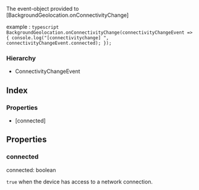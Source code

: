 The event-object provided to [BackgroundGeolocation.onConnectivityChange]

example
:   ```typescript
    BackgroundGeolocation.onConnectivityChange(connectivityChangeEvent => {
      console.log("[connectivitychange] ", connectivityChangeEvent.connected);
    });
    ```

### Hierarchy

* ConnectivityChangeEvent

## Index

### Properties

* [connected]

## Properties

### connected

connected: boolean



`true` when the device has access to a network connection.